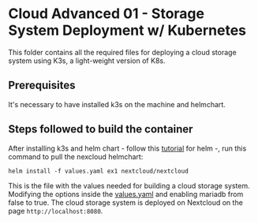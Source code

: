 # Cloud Advanced 01 -  Storage System Deployment w/ Kubernetes

This folder contains all the required files for deploying a cloud storage system using K3s, a light-weight version of K8s. 

## Prerequisites

It's necessary to have installed k3s on the machine and helmchart. 

## Steps followed to build the container

After installing k3s and helm chart - follow this [tutorial](https://helm.sh/docs/intro/install/) for helm -, run this command to pull the nexcloud helmchart:

```
helm install -f values.yaml ex1 nextcloud/nextcloud
```

This is the file with the values needed for building a cloud storage system. Modifying the options inside the [values.yaml](https://github.com/robonoff/Cloud-Computing-2023-2024/blob/main/Advanced-01/values.yaml) and enabling mariadb from false to true. The cloud storage system is deployed on Nextcloud on the page `http://localhost:8080`. 
